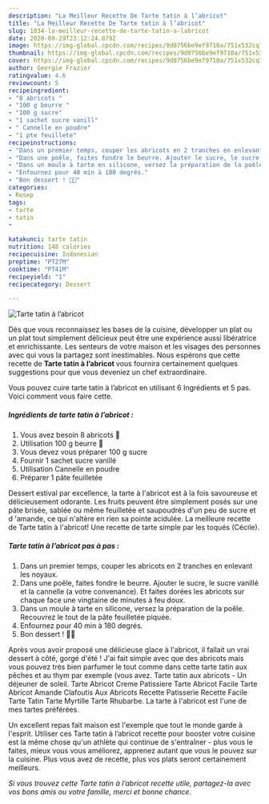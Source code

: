 ```yaml
---
description: "La Meilleur Recette De Tarte tatin à l’abricot"
title: "La Meilleur Recette De Tarte tatin à l’abricot"
slug: 1034-la-meilleur-recette-de-tarte-tatin-a-labricot
date: 2020-09-29T23:12:24.079Z
image: https://img-global.cpcdn.com/recipes/9d0756be9ef9710a/751x532cq70/tarte-tatin-a-labricot-photo-principale-de-la-recette.jpg
thumbnail: https://img-global.cpcdn.com/recipes/9d0756be9ef9710a/751x532cq70/tarte-tatin-a-labricot-photo-principale-de-la-recette.jpg
cover: https://img-global.cpcdn.com/recipes/9d0756be9ef9710a/751x532cq70/tarte-tatin-a-labricot-photo-principale-de-la-recette.jpg
author: Georgie Frazier
ratingvalue: 4.6
reviewcount: 5
recipeingredient:
- "8 abricots "
- "100 g beurre "
- "100 g sucre"
- "1 sachet sucre vanill"
- " Cannelle en poudre"
- "1 pte feuillete"
recipeinstructions:
- "Dans un premier temps, couper les abricots en 2 tranches en enlevant les noyaux."
- "Dans une poêle, faites fondre le beurre. Ajouter le sucre, le sucre vanillé et la cannelle (a votre convenance). Et faites dorées les abricots sur chaque face une vingtaine de minutes à feu doux."
- "Dans un moule à tarte en silicone, versez la préparation de la poêle. Recouvrez le tout de la pâte feuilletée piquée."
- "Enfournez pour 40 min à 180 degrés."
- "Bon dessert ! 🤤🍑"
categories:
- Resep
tags:
- tarte
- tatin
- 

katakunci: tarte tatin  
nutrition: 148 calories
recipecuisine: Indonesian
preptime: "PT27M"
cooktime: "PT41M"
recipeyield: "1"
recipecategory: Dessert

---
```



![Tarte tatin à l’abricot](https://img-global.cpcdn.com/recipes/9d0756be9ef9710a/751x532cq70/tarte-tatin-a-labricot-photo-principale-de-la-recette.jpg)

Dès que vous reconnaissez les bases de la cuisine, développer un plat ou un plat tout simplement délicieux peut être une expérience aussi libératrice et enrichissante. Les senteurs de votre maison et les visages des personnes avec qui vous la partagez sont inestimables. Nous espérons que cette recette de <strong> Tarte tatin à l’abricot </strong> vous fournira certainement quelques suggestions pour que vous deveniez un chef extraordinaire.

<!--inarticleads1-->

Vous pouvez cuire tarte tatin à l’abricot en utilisant 6 Ingrédients et 5 pas. Voici comment vous faire cette.

##### Ingrédients de tarte tatin à l’abricot :

1. Vous avez besoin 8 abricots 🍑
1. Utilisation 100 g beurre 🧈
1. Vous devez vous préparer 100 g sucre
1. Fournir 1 sachet sucre vanillé
1. Utilisation  Cannelle en poudre
1. Préparer 1 pâte feuilletée


Dessert estival par excellence, la tarte à l&#39;abricot est à la fois savoureuse et délicieusement odorante. Les fruits peuvent être simplement posés sur une pâte brisée, sablée ou même feuilletée et saupoudrés d&#39;un peu de sucre et d &#39;amande, ce qui n&#39;altère en rien sa pointe acidulée. La meilleure recette de Tarte tatin à l&#39;abricot! Une recette de tarte simple par les toqués (Cécile). 

<!--inarticleads2-->

##### Tarte tatin à l’abricot pas à pas :

1. Dans un premier temps, couper les abricots en 2 tranches en enlevant les noyaux.
1. Dans une poêle, faites fondre le beurre. Ajouter le sucre, le sucre vanillé et la cannelle (a votre convenance). Et faites dorées les abricots sur chaque face une vingtaine de minutes à feu doux.
1. Dans un moule à tarte en silicone, versez la préparation de la poêle. Recouvrez le tout de la pâte feuilletée piquée.
1. Enfournez pour 40 min à 180 degrés.
1. Bon dessert ! 🤤🍑


Après vous avoir proposé une délicieuse glace à l&#39;abricot, il fallait un vrai dessert à côté, gorgé d&#39;été ! J&#39;ai fait simple avec que des abricots mais vous pouvez très bien parfumer le tout comme dans cette tarte tatin aux pêches et au thym par exemple (vous avez. Tarte tatin aux abricots - Un déjeuner de soleil. Tarte Abricot Creme Patissiere Tarte Abricot Facile Tarte Abricot Amande Clafoutis Aux Abricots Recette Patisserie Recette Facile Tarte Tatin Tarte Myrtille Tarte Rhubarbe. La tarte à l&#39;abricot est l&#39;une de mes tartes préférées. 

<!--inarticleads1-->

<p>
Un excellent repas fait maison est l'exemple que tout le monde garde à l'esprit. Utiliser ces Tarte tatin à l’abricot recette pour booster votre cuisine est la même chose qu'un athlète qui continue de s'entraîner - plus vous le faites, mieux vous vous améliorez, apprenez autant que vous le pouvez sur la cuisine. Plus vous avez de recette, plus vos plats seront certainement meilleurs.
</p>

<p>
<i>Si vous trouvez cette Tarte tatin à l’abricot recette utile, partagez-la avec vos bons amis ou votre famille, merci et bonne chance.</i>
</p>
